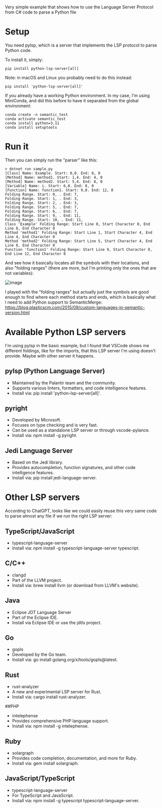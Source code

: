 Very simple example that shows how to use the Language Server Protocol from C# code to parse a Python file

# Setup
You need pylsp, which is a server that implements the LSP protocol to parse Python code.

To install it, simply:

```pip install python-lsp-server[all]```

Note: in macOS and Linux you probably need to do this instead:

```pip install 'python-lsp-server[all]'```

If you already have a working Python environment. In my case, I'm using MiniConda, and did this before to have it separated from the global environment:

```
conda create -n semantic_test  
conda activate semantic_test
conda install python=3.11
conda install setuptools
```

# Run it

Then you can simply run the "parser" like this:

```
> dotnet run sample.py
[Class] Name: Example. Start: 0,0. End: 8, 0
[Method] Name: method1. Start: 1,4. End: 4, 0
[Method] Name: method2. Start: 5,4. End: 8, 0
[Variable] Name: i. Start: 6,8. End: 8, 0
[Function] Name: function1. Start: 9,0. End: 12, 0
Folding Range. Start: 0, . End: 7,
Folding Range. Start: 1, . End: 3,
Folding Range. Start: 2, . End: 3,
Folding Range. Start: 5, . End: 7,
Folding Range. Start: 6, . End: 7,
Folding Range. Start: 9, . End: 11,
Folding Range. Start: 10, . End: 11,
Class 'Example' Folding Range: Start Line 0, Start Character 0, End Line 8, End Character 0
Method 'method1' Folding Range: Start Line 1, Start Character 4, End Line 4, End Character 0
Method 'method2' Folding Range: Start Line 5, Start Character 4, End Line 8, End Character 0
Function 'function1' Folding Range: Start Line 9, Start Character 0, End Line 12, End Character 0
```

And see how it basically locates all the symbols with their locations, and also "folding ranges" (there are more, but I'm printing only the ones that are not variables):

![image](https://github.com/psantosl/language-server-protocol-csharp-test/assets/380766/973ea180-51aa-4475-9916-eb873e33d782)

I played with the "folding ranges" but actually just the symbols are good enough to find where each method starts and ends, which is basically what I need to add Python support to SemanticMerge: https://blog.plasticscm.com/2015/09/custom-languages-in-semantic-version.html

# Available Python LSP servers
I'm using pylsp in the basic example, but I found that VSCode shows me different foldings, like for the imports, that this LSP server I'm using doesn't provide. Maybe with other server it happens.

## pylsp (Python Language Server)
* Maintained by the Palantir team and the community.
* Supports various linters, formatters, and code intelligence features.
* Install via: pip install 'python-lsp-server[all]'.

## pyright
* Developed by Microsoft.
* Focuses on type checking and is very fast.
* Can be used as a standalone LSP server or through vscode-pylance.
* Install via: npm install -g pyright.

## Jedi Language Server
* Based on the Jedi library.
* Provides autocompletion, function signatures, and other code intelligence features.
* Install via: pip install jedi-language-server.

# Other LSP servers
According to ChatGPT, looks like we could easily reuse this very same code to parse almost any file if we run the right LSP server:

## TypeScript/JavaScript
* typescript-language-server
* Install via: npm install -g typescript-language-server typescript.

## C/C++
* clangd
* Part of the LLVM project.
* Install via: brew install llvm (or download from LLVM's website).

## Java
* Eclipse JDT Language Server
* Part of the Eclipse IDE.
* Install via Eclipse IDE or use the jdtls project.

## Go
* gopls
* Developed by the Go team.
* Install via: go install golang.org/x/tools/gopls@latest.

## Rust
* rust-analyzer
* A new and experimental LSP server for Rust.
* Install via: cargo install rust-analyzer.

##PHP
* intelephense
* Provides comprehensive PHP language support.
* Install via: npm install -g intelephense.

## Ruby
* solargraph
* Provides code completion, documentation, and more for Ruby.
* Install via: gem install solargraph.

## JavaScript/TypeScript
* typescript-language-server
* For TypeScript and JavaScript.
* Install via: npm install -g typescript typescript-language-server.
